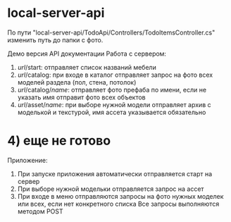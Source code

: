 # local-server-api
По пути "local-server-api/TodoApi/Controllers/TodoItemsController.cs" изменить путь до папки с фото.

Демо версия API документации
Работа с сервером:
1) *url*/start: отправляет список названий мебели
2) *url*/catalog: при входе в каталог отправляет запрос на фото всех моделей раздела (пол, стена, потолок)
3) *url*/catalog/*name*: отправляет фото префаба по имени, если не указать имя отправит фото всех объектов
4) *url*/asset/*name*: при выборе нужной модели отправляет архив с моделькой и текстурой, имя ассета указывается обязательно 
# 4) еще не готово
Приложение:
1) При запуске приложения автоматически отправляется старт на сервер
2) При выборе нужной модельки отправляется запрос на ассет
3) При входе в меню отправляются запросы на фото нужных моделек или всех, если нет конкретного списка
Все запросы выполняются методом POST
